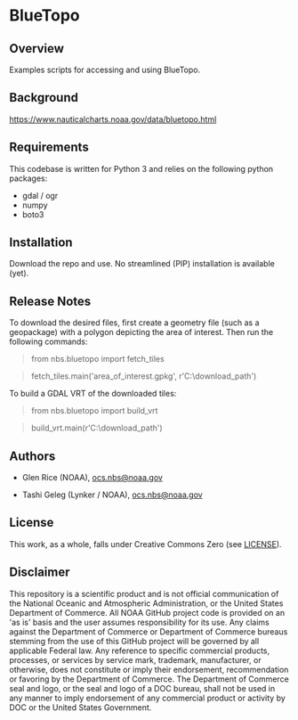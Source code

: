 BlueTopo
========

Overview
--------
Examples scripts for accessing and using BlueTopo.

Background
----------
https://www.nauticalcharts.noaa.gov/data/bluetopo.html

Requirements
------------

This codebase is written for Python 3 and relies on the following python
packages:

-   gdal / ogr
-   numpy
-   boto3

Installation
------------
Download the repo and use.  No streamlined (PIP) installation is available (yet).

Release Notes
-------------
To download the desired files, first create a geometry file (such as a geopackage) with a polygon depicting the area of interest.  Then run the following commands:
  
  > from nbs.bluetopo import fetch_tiles
  
  > fetch_tiles.main('area_of_interest.gpkg', r'C:\download_path')
  
To build a GDAL VRT of the downloaded tiles:

  > from nbs.bluetopo import build_vrt
  
  > build_vrt.main(r'C:\download_path')

Authors
-------

-   Glen Rice (NOAA), <ocs.nbs@noaa.gov>

-   Tashi Geleg (Lynker / NOAA), <ocs.nbs@noaa.gov>


License
-------

This work, as a whole, falls under Creative Commons Zero (see
[LICENSE](LICENSE)).

Disclaimer
----------

This repository is a scientific product and is not official
communication of the National Oceanic and Atmospheric Administration, or
the United States Department of Commerce. All NOAA GitHub project code
is provided on an 'as is' basis and the user assumes responsibility for
its use. Any claims against the Department of Commerce or Department of
Commerce bureaus stemming from the use of this GitHub project will be
governed by all applicable Federal law. Any reference to specific
commercial products, processes, or services by service mark, trademark,
manufacturer, or otherwise, does not constitute or imply their
endorsement, recommendation or favoring by the Department of Commerce.
The Department of Commerce seal and logo, or the seal and logo of a DOC
bureau, shall not be used in any manner to imply endorsement of any
commercial product or activity by DOC or the United States Government.
